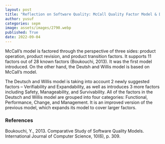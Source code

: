 ```yaml
---
layout: post
title: "Reflection on Software Quality: McCall Quality Factor Model & Deutsch and Willis Factor Model"
author: yusuf
categories: sepm
image: assets/images/2790.webp
published: True
date: 2022-09-04
---
```


McCall’s model is factored through the perspective of three sides: product operation, product revision, and product transition factors. It supports 11 factors out of 28 known factors (Boukouchi, 2013). It was the first model introduced. On the other hand, the Deutsh and Willis model is based on McCall’s model.

The Deutsch and Willis model is taking into account 2 newly suggested factors – Verifiability and Expandability, as well as introduces 3 more factors including Safety, Manageability, and Survivability. All of the factors in the Deutsch and Willis model are grouped into four categories: Functional, Performance, Change, and Management. It is an improved version of the previous model, which expands its model to cover larger factors.

### References

Boukouchi, Y., 2013. Comparative Study of Software Quality Models. International Journal of Computer Science, 10(6), p. 309.

